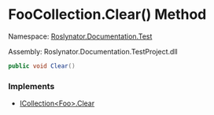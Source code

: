 # FooCollection\.Clear\(\) Method

Namespace: [Roslynator.Documentation.Test](../../README.md)

Assembly: Roslynator\.Documentation\.TestProject\.dll

```csharp
public void Clear()
```

### Implements

* [ICollection\<Foo>.Clear](https://docs.microsoft.com/en-us/dotnet/api/system.collections.generic.icollection-1.clear)
